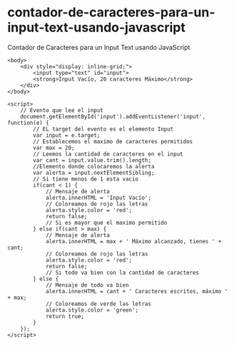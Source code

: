 # contador-de-caracteres-para-un-input-text-usando-javascript
Contador de Caracteres para un Input Text usando JavaScript

    <body> 
        <div style="display: inline-grid;"> 
            <input type="text" id="input"> 
            <strong>Input Vacío, 20 caracteres Máximo</strong>
        </div>  
    </body> 

    <script> 
        // Evento que lee el input
        document.getElementById('input').addEventListener('input', function(e) {
            // EL target del evento es el elemento Input
            var input = e.target;
            // Establecemos el maximo de caracteres permitidos
            var max = 20;
            // Leemos la cantidad de caracteres en el input
            var cant = input.value.trim().length;
            //Elemento donde colocaremos la alerta
            var alerta = input.nextElementSibling;
            // Si tiene menos de 1 esta vacio
            if(cant < 1) {
                // Mensaje de alerta 
                alerta.innerHTML = 'Input Vacío';
                // Coloreamos de rojo las letras
                alerta.style.color = 'red';
                return false;
                // Si es mayor que el maximo permitido
            } else if(cant > max) {
                // Mensaje de alerta
                alerta.innerHTML = max + ' Máximo alcanzado, tienes ' + cant; 
                // Coloreamos de rojo las letras
                alerta.style.color = 'red';
                return false;
                // Si todo va bien con la cantidad de caracteres
            } else {
                // Mensaje de todo va bien
                alerta.innerHTML = cant + ' Caracteres escritos, máximo ' + max; 
                // Coloreamos de verde las letras
                alerta.style.color = 'green';
                return true;
            } 
        }); 
    </script> 
